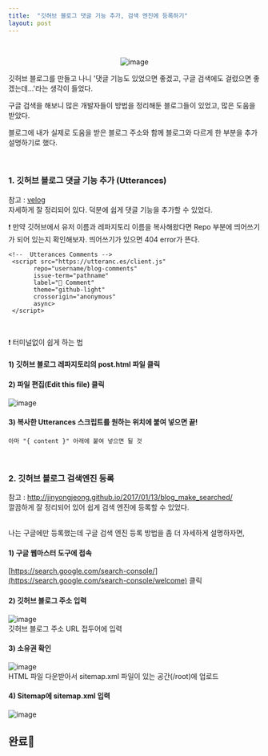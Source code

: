 ```yaml
---
title:  "깃허브 블로그 댓글 기능 추가, 검색 엔진에 등록하기"
layout: post
---
```


<br>

<div align="center">
 
![image](https://user-images.githubusercontent.com/108778921/189468576-6d920035-f441-4a23-ac3f-edca4007a781.png)
</div>

<p>깃허브 블로그를 만들고 나니 '댓글 기능도 있었으면 좋겠고, 구글 검색에도 걸렸으면 좋겠는데...'라는 생각이 들었다.</p>
<p>구글 검색을 해보니 많은 개발자들이 방법을 정리해둔 블로그들이 있었고, 많은 도움을 받았다.</p>
<p>블로그에 내가 실제로 도움을 받은 블로그 주소와 함께 블로그와 다르게 한 부분을 추가 설명하기로 했다.</p>

<br>





### 1. 깃허브 블로그 댓글 기능 추가 (Utterances)
참고 : 
<a href="https://velog.io/@outstandingboy/Github-%EB%B8%94%EB%A1%9C%EA%B7%B8%EC%97%90-%EB%8C%93%EA%B8%80-%EA%B8%B0%EB%8A%A5-%EC%B6%94%EA%B0%80%ED%95%98%EA%B8%B0-ft.-Utterances"> velog </a>
<br>자세하게 잘 정리되어 있다. 덕분에 쉽게 댓글 기능을 추가할 수 있었다.

❗ 만약 깃허브에서 유저 이름과 레파지토리 이름을 복사해왔다면 Repo 부분에 띄어쓰기가 되어 있는지 확인해보자. 띄어쓰기가 있으면 404 error가 뜬다.
 ````
 <!--  Utterances Comments -->
  <script src="https://utteranc.es/client.js"
        repo="username/blog-comments"
        issue-term="pathname"
        label="🔔 Comment"
        theme="github-light"
        crossorigin="anonymous"
        async>
  </script>
 ````
<br>

❗ 터미널없이 쉽게 하는 법
#### 1) 깃허브 블로그 레파지토리의 post.html 파일 클릭
#### 2) 파일 편집(Edit this file) 클릭
![image](https://user-images.githubusercontent.com/108778921/189338012-08e57d63-9b34-4e09-aca1-5aa8f2bfac90.png)

#### 3) 복사한 Utterances 스크립트를 원하는 위치에 붙여 넣으면 끝! 
`아마 "{ content }" 아래에 붙여 넣으면 될 것`

<br>

### 2. 깃허브 블로그 검색엔진 등록<br>
참고 : 
<a href="http://jinyongjeong.github.io/2017/01/13/blog_make_searched/"> http://jinyongjeong.github.io/2017/01/13/blog_make_searched/ </a><br>
깔끔하게 잘 정리되어 있어 쉽게 검색 엔진에 등록할 수 있었다.

<br>
나는 구글에만 등록했는데 구글 검색 엔진 등록 방법을 좀 더 자세하게 설명하자면,

#### 1) 구글 웹마스터 도구에 접속
[https://search.google.com/search-console/](https://search.google.com/search-console/welcome) 클릭 <br>

#### 2) 깃허브 블로그 주소 입력
![image](https://user-images.githubusercontent.com/108778921/189334936-d4802c36-42e1-4ddc-a830-3c059391a303.png)<br>
깃허브 블로그 주소 URL 접두어에 입력<br>

#### 3) 소유권 확인
![image](https://user-images.githubusercontent.com/108778921/189335366-fe329bb6-7d70-44f0-b151-98a91f5bb9e4.png)<br>
HTML 파일 다운받아서 sitemap.xml 파일이 있는 공간(/root)에 업로드<br>

#### 4) Sitemap에 sitemap.xml 입력
![image](https://user-images.githubusercontent.com/108778921/189334788-e95f341e-ef10-4c1f-9a71-362088bb7b5b.png)
<br>

## 완료🙌

<br>
